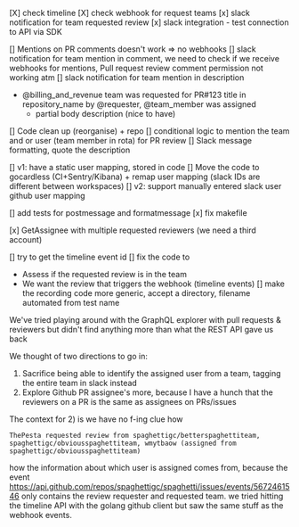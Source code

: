 [X] check timeline
[X] check webhook for request teams
[x] slack notification for team requested review
[x] slack integration - test connection to API via SDK

[] Mentions on PR comments doesn't work => no webhooks
[] slack notification for team mention in comment,  we need to check if we receive webhooks for mentions, Pull request review comment permission not working atm
[] slack notification for team mention in description


- @billing_and_revenue team was requested for PR#123 title in repository_name by @requester, @team_member was assigned
  - partial body description (nice to have)

[] Code clean up (reorganise) + repo
[] conditional logic to mention the team and or user (team member in rota) for PR review
[] Slack message formatting, quote the description

[] v1: have a static user mapping, stored in code
[] Move the code to gocardless (CI+Sentry/Kibana) + remap user mapping (slack IDs are different between workspaces)
[] v2: support manually entered slack user github user mapping

[] add tests for postmessage and formatmessage
[x] fix makefile

[x] GetAssignee with multiple requested reviewers (we need a third account)

[] try to get the timeline event id
[] fix the code to
  - Assess if the requested review is in the team
  - We want the review that triggers the webhook (timeline events)
[] make the recording code more generic, accept a directory, filename automated from test name

We've tried playing around with the GraphQL explorer with pull requests & reviewers but didn't find anything more than what the REST API gave us back

We thought of two directions to go in:
1) Sacrifice being able to identify the assigned user from a team, tagging the entire team in slack instead
2) Explore Github PR assignee's more, because I have a hunch that the reviewers on a PR is the same as assignees on PRs/issues

The context for 2) is we have no f-ing clue how 
```
ThePesta requested review from spaghettigc/betterspaghettiteam, spaghettigc/obviousspaghettiteam, wmytbaow (assigned from spaghettigc/obviousspaghettiteam)
```
how the information about which user is assigned comes from, because the event https://api.github.com/repos/spaghettigc/spaghetti/issues/events/5672461546 only contains the review requester and requested team.
we tried hitting the timeline API with the golang github client but saw the same stuff as the webhook events.
